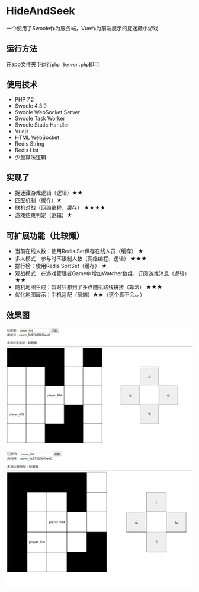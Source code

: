 # HideAndSeek

一个使用了Swoole作为服务端，Vue作为前端展示的捉迷藏小游戏

## 运行方法

在app文件夹下运行`php Server.php`即可

## 使用技术
- PHP 7.2 
- Swoole 4.3.0
- Swoole WebSocket Server
- Swoole Task Worker
- Swoole Static Handler
- Vuejs
- HTML WebSocket
- Redis String
- Redis List
- 少量算法逻辑

## 实现了
- 捉迷藏游戏逻辑（逻辑）★★
- 匹配机制（缓存）★
- 联机对战（网络编程、缓存） ★★★★
- 游戏结束判定（逻辑）★

## 可扩展功能（比较懒）
- 当前在线人数：使用Redis Set保存在线人员（缓存） ★
- 多人模式：参与时不限制人数（网络编程、逻辑） ★★★
- 排行榜：使用Redis SortSet（缓存） ★
- 观战模式：在游戏管理者Game中增加Watcher数组，订阅游戏消息（逻辑） ★★
- 随机地图生成：暂时只想到了多点随机路线拼接（算法） ★★★
- 优化地图展示：手机适配（前端）★★（这个真不会。。）

## 效果图
![例图1](https://github.com/Zhao-666/HideAndSeek/blob/master/img/example1.png)
![例图2](https://github.com/Zhao-666/HideAndSeek/blob/master/img/example2.png)
